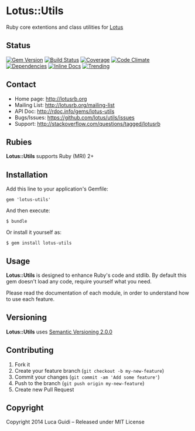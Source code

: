 # Lotus::Utils

Ruby core extentions and class utilities for [Lotus](http://lotusrb.org)

## Status

[![Gem Version](http://img.shields.io/gem/v/lotus-utils.svg)](https://badge.fury.io/rb/lotus-utils)
[![Build Status](http://img.shields.io/travis/lotus/utils/master.svg)](https://travis-ci.org/lotus/utils?branch=master)
[![Coverage](http://img.shields.io/coveralls/lotus/utils/master.svg)](https://coveralls.io/r/lotus/utils)
[![Code Climate](http://img.shields.io/codeclimate/github/lotus/utils.svg)](https://codeclimate.com/github/lotus/utils)
[![Dependencies](http://img.shields.io/gemnasium/lotus/utils.svg)](https://gemnasium.com/lotus/utils)
[![Inline Docs](http://inch-pages.github.io/github/lotus/utils.svg)](http://inch-pages.github.io/github/lotus/utils)
[![Trending](https://d2weczhvl823v0.cloudfront.net/lotus/utils/trend.png)](https://bitdeli.com/free "Bitdeli Badge")

## Contact

* Home page: http://lotusrb.org
* Mailing List: http://lotusrb.org/mailing-list
* API Doc: http://rdoc.info/gems/lotus-utils
* Bugs/Issues: https://github.com/lotus/utils/issues
* Support: http://stackoverflow.com/questions/tagged/lotusrb

## Rubies

__Lotus::Utils__ supports Ruby (MRI) 2+

## Installation

Add this line to your application's Gemfile:

    gem 'lotus-utils'

And then execute:

    $ bundle

Or install it yourself as:

    $ gem install lotus-utils

## Usage

__Lotus::Utils__ is designed to enhance Ruby's code and stdlib.
By default this gem doesn't load any code, require yourself what you need.

Please read the documentation of each module, in order to understand how to use
each feature.

## Versioning

__Lotus::Utils__ uses [Semantic Versioning 2.0.0](http://semver.org)

## Contributing

1. Fork it
2. Create your feature branch (`git checkout -b my-new-feature`)
3. Commit your changes (`git commit -am 'Add some feature'`)
4. Push to the branch (`git push origin my-new-feature`)
5. Create new Pull Request

## Copyright

Copyright 2014 Luca Guidi – Released under MIT License
